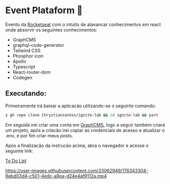 # Event Plataform 🎥

Evento da <a href="https://www.rocketseat.com.br/">Rocketseat</a> com o intuito de alavancar conhecimentos em react onde absorvir os seguintes conhecimentos:

 - GraphCMS
 - graphql-code-generator
 - Tailwind CSS
 - Phosphor icon
 - Apollo
 - Typescript
 - React-router-dom
 - Codegen

## Executando:

Primeiramente irá baixar a aplicacão utilizando-se o seguinte comando:

```bash
❯ gh repo clone Chrystiansantos/ignite-lab && cd ignite-lab && yarn
```

Em seguida irei criar uma conta em <a href="https://graphcms.com/">GraphCMS</a>, logo a seguir também criará um projeto, após a criacão irei copiar as credenciais de acesso e atualizar o .env, e por fim criar meus posts.

Após a finalizacão da instrucão acima, abra o navegador e acesse o seguinte link:

<a href="http://localhost:3000">To Do List</a>

https://user-images.githubusercontent.com/33062949/176343304-9ebd03d4-c501-4edc-a9ea-d24e4af9112a.mp4

